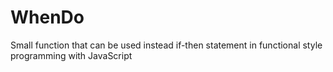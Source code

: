 # WhenDo
Small function that can be used instead if-then statement in functional style programming with JavaScript
